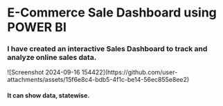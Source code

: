# E-Commerce Sale Dashboard using POWER BI

<h3>
  I have created an interactive Sales Dashboard to track and analyze online sales data.
</h3>
![Screenshot 2024-09-16 154422](https://github.com/user-attachments/assets/15f6e8c4-bdb5-4f1c-be14-56ec855e8ee2)

<h4>
  It can show data, statewise.
  
</h4>


